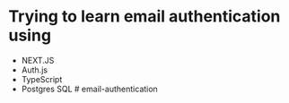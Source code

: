 # Trying to learn email authentication using

- NEXT.JS
- Auth.js
- TypeScript
- Postgres SQL
#   e m a i l - a u t h e n t i c a t i o n  
 